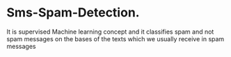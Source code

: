 # Sms-Spam-Detection.
It is supervised Machine learning concept and it classifies spam and not spam messages on the bases of the texts which we usually receive in spam messages
